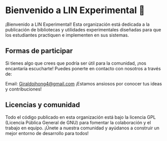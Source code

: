 # Bienvenido a LIN Experimental 👋
¡Bienvenido a LIN Experimental! Esta organización está dedicada a la publicación de bibliotecas y utilidades experimentales diseñadas para que los estudiantes practiquen e implementen en sus sistemas.

## Formas de participar
Si tienes algo que crees que podría ser útil para la comunidad, ¡nos encantaría escucharte! Puedes ponerte en contacto con nosotros a través de:

Email: Giraldojhong4@gmail.com
¡Estamos ansiosos por conocer tus ideas y contribuciones!

## Licencias y comunidad
Todo el código publicado en esta organización está bajo la licencia GPL (Licencia Pública General de GNU) para fomentar la colaboración y el trabajo en equipo. ¡Únete a nuestra comunidad y ayúdanos a construir un mejor entorno de desarrollo para todos!
